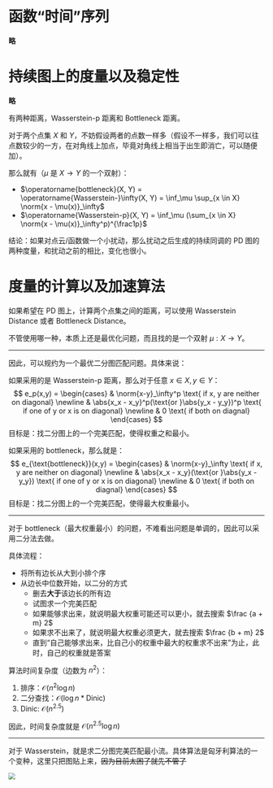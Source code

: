 # 函数“时间”序列

**略**

# 持续图上的度量以及稳定性

**略**

有两种距离，Wasserstein-p 距离和 Bottleneck 距离。

对于两个点集 $X$ 和 $Y$，不妨假设两者的点数一样多（假设不一样多，我们可以往点数较少的一方，在对角线上加点，毕竟对角线上相当于出生即消亡，可以随便加）。

那么就有（$\mu$ 是 $X \to Y$ 的一个双射）：

- $\operatorname{bottleneck}(X, Y) = \operatorname{Wasserstein-}\infty(X, Y) = \inf_\mu \sup_{x \in X} \norm{x - \mu(x)}_\infty$
- $\operatorname{Wasserstein-p}(X, Y) = \inf_\mu (\sum_{x \in X} \norm{x - \mu(x)}_\infty^p)^{\frac1p}$

结论：如果对点云/函数做一个小扰动，那么扰动之后生成的持续同调的 PD 图的两种度量，和扰动之前的相比，变化也很小。

# 度量的计算以及加速算法

如果希望在 PD 图上，计算两个点集之间的距离，可以使用 Wasserstein Distance 或者 Bottleneck Distance。

不管使用哪一种，本质上还是最优化问题，而且找的是一个双射 $\mu: X \to Y$。

---

因此，可以规约为一个最优二分图匹配问题。具体来说：

如果采用的是 Wasserstein-p 距离，那么对于任意 $x \in X, y \in Y$：
$$
e_p(x,y) = \begin{cases}
 & \norm{x-y}_\infty^p \text{ if x, y are neither on diagonal}  \newline
 & \abs{x_x - x_y}^p(\text{or }\abs{y_x - y_y})^p \text{ if one of y or x is on diagonal} \newline
 & 0 \text{ if both on diagnal}
\end{cases}
$$
目标是：找二分图上的一个完美匹配，使得权重之和最小。

如果采用的 bottleneck，那么就是：
$$
e_{\text{bottleneck}}(x,y) = \begin{cases}
 & \norm{x-y}_\infty \text{ if x, y are neither on diagonal}  \newline
 & \abs{x_x - x_y}(\text{or }\abs{y_x - y_y}) \text{ if one of y or x is on diagonal} \newline
 & 0 \text{ if both on diagnal}
\end{cases}
$$
目标是：找二分图上的一个完美匹配，使得最大权重最小。

---

对于 bottleneck（最大权重最小）的问题，不难看出问题是单调的，因此可以采用二分法去做。

具体流程：

- 将所有边长从大到小排个序
- 从边长中位数开始，以二分的方式
    - 删去**大于**该边长的所有边
    - 试图求一个完美匹配
    - 如果能够求出来，就说明最大权重可能还可以更小，就去搜索 $\frac {a + m} 2$
    - 如果求不出来了，就说明最大权重必须更大，就去搜索 $\frac {b + m} 2$
    - 直到“自己能够求出来，比自己小的权重中最大的权重求不出来”为止，此时，自己的权重就是答案

算法时间复杂度（边数为 $n^2$）：

1. 排序：$\mathcal O(n^2 \log n)$
2. 二分查找：$\mathcal O(\log n * \text{Dinic})$
3. Dinic: $\mathcal O(n^{2.5})$

因此，时间复杂度就是 $\mathcal O(n^{2.5} \log n)$

---

对于 Wasserstein，就是求二分图完美匹配最小流。具体算法是匈牙利算法的一个变种，这里只把图贴上来，~~因为目前太困了就先不管了~~

<img src="https://gitlab.com/mtdickens1998/mtd-images/-/raw/main/img/2024/05/21_22_26_39_202405212226519.png" style="zoom: 80%;" />

